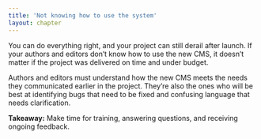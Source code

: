 ```yaml
---
title: 'Not knowing how to use the system'
layout: chapter
---
```



You can do everything right, and your project can still derail after launch. If your authors and editors don’t know how to use the new CMS, it doesn’t matter if the project was delivered on time and under budget.

Authors and editors must understand how the new CMS meets the needs they communicated earlier in the project. They’re also the ones who will be best at identifying bugs that need to be fixed and confusing language that needs clarification.

**Takeaway:** Make time for training, answering questions, and receiving ongoing feedback.
